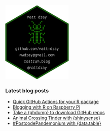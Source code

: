 <img src="https://raw.githubusercontent.com/matt-dray/stickers/master/output/business_hex.png" width=200>

### Latest blog posts 

<!-- BLOG-POST-LIST:START -->
- [Quick GitHub Actions for your R package](https://www.rostrum.blog/2020/08/09/ghactions-pkgs/)
- [Blogging with R on Raspberry Pi](https://www.rostrum.blog/2020/07/11/raspberry/)
- [Take a {ghdump} to download GitHub repos](https://www.rostrum.blog/2020/06/14/ghdump/)
- [Animal Crossing Tinder with {shinysense}](https://www.rostrum.blog/2020/06/06/acnh-swipe/)
- [#PostcodePandemonium with {data.table}](https://www.rostrum.blog/2020/05/16/postcode-pandemonium/)
<!-- BLOG-POST-LIST:END -->
